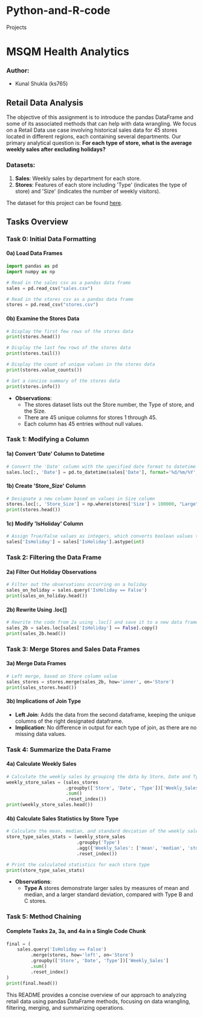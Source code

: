 # Python-and-R-code
Projects


# MSQM Health Analytics 

### Author:
- Kunal Shukla (ks765)


## Retail Data Analysis

The objective of this assignment is to introduce the pandas DataFrame and some of its associated methods that can help with data wrangling. We focus on a Retail Data use case involving historical sales data for 45 stores located in different regions, each containing several departments. Our primary analytical question is: **For each type of store, what is the average weekly sales after excluding holidays?**

### Datasets:
1. **Sales**: Weekly sales by department for each store.
2. **Stores**: Features of each store including 'Type' (indicates the type of store) and 'Size' (indicates the number of weekly visitors).

The dataset for this project can be found [here](https://www.kaggle.com/manjeetsingh/retaildataset?select=sales+data-set.csv).

## Tasks Overview

### Task 0: Initial Data Formatting

#### 0a) Load Data Frames
```python
import pandas as pd
import numpy as np

# Read in the sales csv as a pandas data frame
sales = pd.read_csv("sales.csv")

# Read in the stores csv as a pandas data frame
stores = pd.read_csv("stores.csv")
```

#### 0b) Examine the Stores Data
```python
# Display the first few rows of the stores data
print(stores.head())

# Display the last few rows of the stores data
print(stores.tail())

# Display the count of unique values in the stores data
print(stores.value_counts())

# Get a concise summary of the stores data
print(stores.info())
```

- **Observations**:
  - The stores dataset lists out the Store number, the Type of store, and the Size.
  - There are 45 unique columns for stores 1 through 45.
  - Each column has 45 entries without null values.

### Task 1: Modifying a Column

#### 1a) Convert 'Date' Column to Datetime
```python
# Convert the 'Date' column with the specified date format to datetime format
sales.loc[:, 'Date'] = pd.to_datetime(sales['Date'], format='%d/%m/%Y', errors='coerce')
```

#### 1b) Create 'Store_Size' Column
```python
# Designate a new column based on values in Size column
stores.loc[:, 'Store_Size'] = np.where(stores['Size'] > 100000, "Large", "Small")
print(stores.head())
```

#### 1c) Modify 'IsHoliday' Column
```python
# Assign True/False values as integers, which converts boolean values to 0/1
sales['IsHoliday'] = sales['IsHoliday'].astype(int)
```

### Task 2: Filtering the Data Frame

#### 2a) Filter Out Holiday Observations
```python
# Filter out the observations occurring on a holiday
sales_on_holiday = sales.query('IsHoliday == False')
print(sales_on_holiday.head())
```

#### 2b) Rewrite Using .loc[]
```python
# Rewrite the code from 2a using .loc[] and save it to a new data frame
sales_2b = sales.loc[sales['IsHoliday'] == False].copy()
print(sales_2b.head())
```

### Task 3: Merge Stores and Sales Data Frames

#### 3a) Merge Data Frames
```python
# Left merge, based on Store column value
sales_stores = stores.merge(sales_2b, how='inner', on='Store')
print(sales_stores.head())
```

#### 3b) Implications of Join Type
- **Left Join**: Adds the data from the second dataframe, keeping the unique columns of the right designated dataframe.
- **Implication**: No difference in output for each type of join, as there are no missing data values.

### Task 4: Summarize the Data Frame

#### 4a) Calculate Weekly Sales
```python
# Calculate the weekly sales by grouping the data by Store, Date and Type, then summing the Weekly_Sales
weekly_store_sales = (sales_stores
                      .groupby(['Store', 'Date', 'Type'])['Weekly_Sales']
                      .sum()
                      .reset_index())
print(weekly_store_sales.head())
```

#### 4b) Calculate Sales Statistics by Store Type
```python
# Calculate the mean, median, and standard deviation of the weekly sales for different store types
store_type_sales_stats = (weekly_store_sales
                          .groupby('Type')
                          .agg({'Weekly_Sales': ['mean', 'median', 'std']})
                          .reset_index())

# Print the calculated statistics for each store type
print(store_type_sales_stats)
```

- **Observations**:
  - **Type A** stores demonstrate larger sales by measures of mean and median, and a larger standard deviation, compared with Type B and C stores.

### Task 5: Method Chaining

#### Complete Tasks 2a, 3a, and 4a in a Single Code Chunk
```python
final = (
    sales.query('IsHoliday == False')
         .merge(stores, how='left', on='Store')
         .groupby(['Store', 'Date', 'Type'])['Weekly_Sales']
         .sum()
         .reset_index()
)
print(final.head())
```

This README provides a concise overview of our approach to analyzing retail data using pandas DataFrame methods, focusing on data wrangling, filtering, merging, and summarizing operations.
